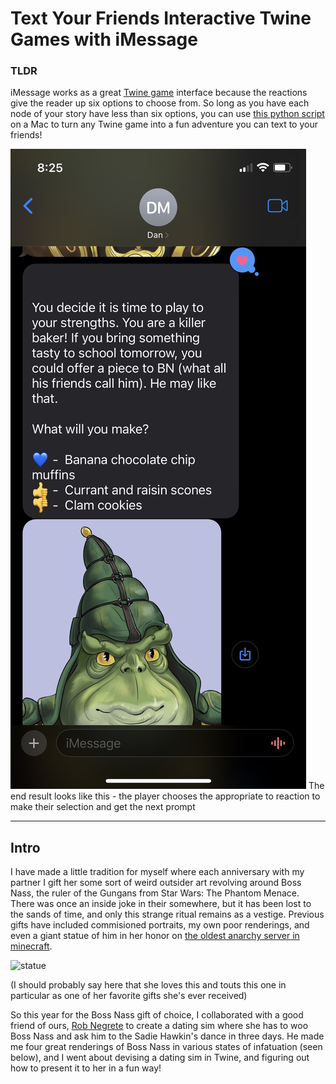 # Text Your Friends Interactive Twine Games with iMessage

### TLDR 

iMessage works as a great [Twine game](https://twinery.org/) interface because the reactions give the reader up six options to choose from. So long as you have each node of your story have less than six options, you can use [this python script](ADDLINKHERE) on a Mac to turn any Twine game into a fun adventure you can text to your friends!

![example](example.jpg)
The end result looks like this - the player chooses the appropriate to reaction to make their selection and get the next prompt

<hr>

## Intro

I have made a little tradition for myself where each anniversary with my partner I gift her some sort of weird outsider art revolving around Boss Nass, the ruler of the Gungans from Star Wars: The Phantom Menace. There was once an inside joke in their somewhere, but it has been lost to the sands of time, and only this strange ritual remains as a vestige. Previous gifts have included commisioned portraits, my own poor renderings, and even a giant statue of him in her honor on [the oldest anarchy server in minecraft](https://2b2t.miraheze.org/wiki/Front_Page).

![statue](statue.gif)

(I should probably say here that she loves this and touts this one in particular as one of her favorite gifts she's ever received)

So this year for the Boss Nass gift of choice, I collaborated with a good friend of ours, [Rob Negrete](https://www.instagram.com/robthesentinel/) to create a dating sim where she has to woo Boss Nass and ask him to the Sadie Hawkin's dance in three days. He made me four great renderings of Boss Nass in various states of infatuation (seen below), and I went about devising a dating sim in Twine, and figuring out how to present it to her in a fun way!

